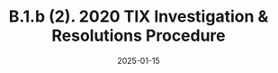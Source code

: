 ---
slug: /pages/i-policies-for-all/non-discrim-policies/b-1-b-2-2020-tix-investigation-resolutions-procedure
title: B.1.b (2). 2020 TIX Investigation & Resolutions Procedure
date: 2025-01-15
---